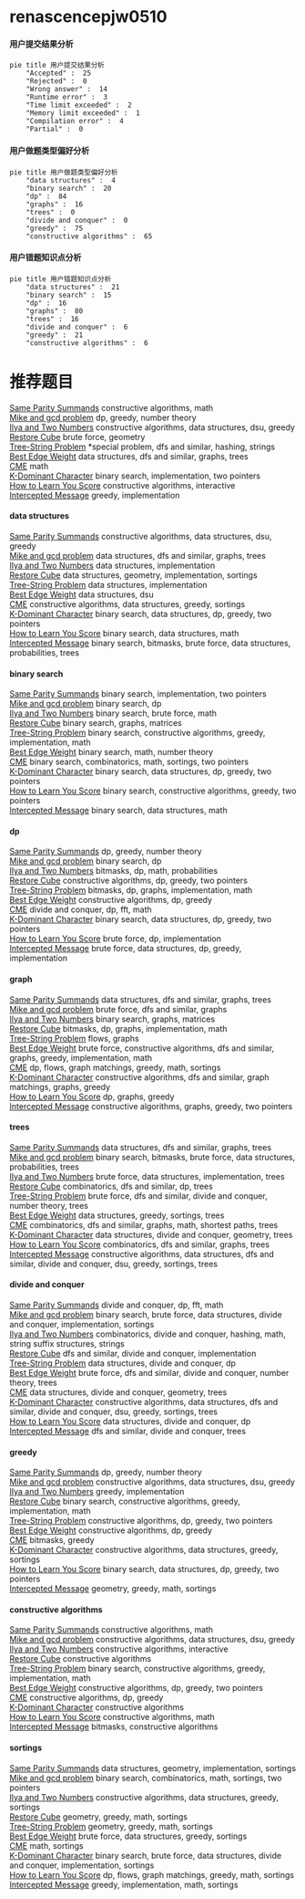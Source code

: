 # renascencepjw0510
<!-- tabs:start -->
#### **用户提交结果分析**

```mermaid
pie title 用户提交结果分析
    "Accepted" :  25
    "Rejected" :  0
    "Wrong answer" :  14
    "Runtime error" :  3
    "Time limit exceeded" :  2
    "Memory limit exceeded" :  1
    "Compilation error" :  4
    "Partial" :  0
```
#### **用户做题类型偏好分析**

```mermaid
pie title 用户做题类型偏好分析
    "data structures" :  4
    "binary search" :  20
    "dp" :  84
    "graphs" :  16
    "trees" :  0
    "divide and conquer" :  0
    "greedy" :  75
    "constructive algorithms" :  65
```
#### **用户错题知识点分析**

```mermaid
pie title 用户错题知识点分析
    "data structures" :  21
    "binary search" :  15
    "dp" :  16
    "graphs" :  80
    "trees" :  16
    "divide and conquer" :  6
    "greedy" :  21
    "constructive algorithms" :  6
```
<!-- tabs:end -->
# 推荐题目
[Same Parity Summands](http://codeforces.com/problemset/problem/1352/B)		constructive algorithms,
                        math		  
[Mike and gcd problem](http://codeforces.com/problemset/problem/798/C)		dp,
                        greedy,
                        number theory		  
[Ilya and Two Numbers](http://codeforces.com/problemset/problem/313/E)		constructive algorithms,
                        data structures,
                        dsu,
                        greedy		  
[Restore Cube](https://codeforces.com/contest/465/problem/D)		brute force,
                        geometry		  
[Tree-String Problem](http://codeforces.com/problemset/problem/291/E)		*special problem,
                        dfs and similar,
                        hashing,
                        strings		  
[Best Edge Weight](http://codeforces.com/problemset/problem/827/D)		data structures,
                        dfs and similar,
                        graphs,
                        trees		  
[CME](http://codeforces.com/problemset/problem/1223/A)		math		  
[K-Dominant Character](http://codeforces.com/problemset/problem/888/C)		binary search,
                        implementation,
                        two pointers		  
[How to Learn You Score](http://codeforces.com/problemset/problem/1090/F)		constructive algorithms,
                        interactive		  
[Intercepted Message](http://codeforces.com/problemset/problem/950/B)		greedy,
                        implementation		  
<!-- tabs:start -->
#### **data structures**
[Same Parity Summands](http://codeforces.com/problemset/problem/313/E)		constructive algorithms,
                        data structures,
                        dsu,
                        greedy		  
[Mike and gcd problem](http://codeforces.com/problemset/problem/827/D)		data structures,
                        dfs and similar,
                        graphs,
                        trees		  
[Ilya and Two Numbers](http://codeforces.com/problemset/problem/633/H)		data structures,
                        implementation		  
[Restore Cube](http://codeforces.com/problemset/problem/1401/E)		data structures,
                        geometry,
                        implementation,
                        sortings		  
[Tree-String Problem](http://codeforces.com/problemset/problem/1092/D2)		data structures,
                        implementation		  
[Best Edge Weight](http://codeforces.com/problemset/problem/13/E)		data structures,
                        dsu		  
[CME](http://codeforces.com/problemset/problem/1348/B)		constructive algorithms,
                        data structures,
                        greedy,
                        sortings		  
[K-Dominant Character](http://codeforces.com/problemset/problem/1492/C)		binary search,
                        data structures,
                        dp,
                        greedy,
                        two pointers		  
[How to Learn You Score](http://codeforces.com/problemset/problem/1490/G)		binary search,
                        data structures,
                        math		  
[Intercepted Message](http://codeforces.com/problemset/problem/1479/D)		binary search,
                        bitmasks,
                        brute force,
                        data structures,
                        probabilities,
                        trees		  
#### **binary search**
[Same Parity Summands](http://codeforces.com/problemset/problem/888/C)		binary search,
                        implementation,
                        two pointers		  
[Mike and gcd problem](http://codeforces.com/problemset/problem/1279/F)		binary search,
                        dp		  
[Ilya and Two Numbers](http://codeforces.com/problemset/problem/1195/B)		binary search,
                        brute force,
                        math		  
[Restore Cube](http://codeforces.com/problemset/problem/147/B)		binary search,
                        graphs,
                        matrices		  
[Tree-String Problem](http://codeforces.com/problemset/problem/732/C)		binary search,
                        constructive algorithms,
                        greedy,
                        implementation,
                        math		  
[Best Edge Weight](http://codeforces.com/problemset/problem/955/C)		binary search,
                        math,
                        number theory		  
[CME](http://codeforces.com/problemset/problem/1462/E1)		binary search,
                        combinatorics,
                        math,
                        sortings,
                        two pointers		  
[K-Dominant Character](http://codeforces.com/problemset/problem/1492/C)		binary search,
                        data structures,
                        dp,
                        greedy,
                        two pointers		  
[How to Learn You Score](http://codeforces.com/problemset/problem/1463/D)		binary search,
                        constructive algorithms,
                        greedy,
                        two pointers		  
[Intercepted Message](http://codeforces.com/problemset/problem/1490/G)		binary search,
                        data structures,
                        math		  
#### **dp**
[Same Parity Summands](http://codeforces.com/problemset/problem/798/C)		dp,
                        greedy,
                        number theory		  
[Mike and gcd problem](http://codeforces.com/problemset/problem/1279/F)		binary search,
                        dp		  
[Ilya and Two Numbers](http://codeforces.com/problemset/problem/698/C)		bitmasks,
                        dp,
                        math,
                        probabilities		  
[Restore Cube](http://codeforces.com/problemset/problem/733/C)		constructive algorithms,
                        dp,
                        greedy,
                        two pointers		  
[Tree-String Problem](http://codeforces.com/problemset/problem/959/E)		bitmasks,
                        dp,
                        graphs,
                        implementation,
                        math		  
[Best Edge Weight](http://codeforces.com/problemset/problem/1108/D)		constructive algorithms,
                        dp,
                        greedy		  
[CME](http://codeforces.com/problemset/problem/632/E)		divide and conquer,
                        dp,
                        fft,
                        math		  
[K-Dominant Character](http://codeforces.com/problemset/problem/1492/C)		binary search,
                        data structures,
                        dp,
                        greedy,
                        two pointers		  
[How to Learn You Score](https://codeforces.com/contest/1457/problem/C)		brute force,
                        dp,
                        implementation		  
[Intercepted Message](http://codeforces.com/problemset/problem/1491/C)		brute force,
                        data structures,
                        dp,
                        greedy,
                        implementation		  
#### **graph**
[Same Parity Summands](http://codeforces.com/problemset/problem/827/D)		data structures,
                        dfs and similar,
                        graphs,
                        trees		  
[Mike and gcd problem](http://codeforces.com/problemset/problem/300/B)		brute force,
                        dfs and similar,
                        graphs		  
[Ilya and Two Numbers](http://codeforces.com/problemset/problem/147/B)		binary search,
                        graphs,
                        matrices		  
[Restore Cube](http://codeforces.com/problemset/problem/959/E)		bitmasks,
                        dp,
                        graphs,
                        implementation,
                        math		  
[Tree-String Problem](http://codeforces.com/problemset/problem/1061/E)		flows,
                        graphs		  
[Best Edge Weight](http://codeforces.com/problemset/problem/1487/C)		brute force,
                        constructive algorithms,
                        dfs and similar,
                        graphs,
                        greedy,
                        implementation,
                        math		  
[CME](http://codeforces.com/problemset/problem/1437/C)		dp,
                        flows,
                        graph matchings,
                        greedy,
                        math,
                        sortings		  
[K-Dominant Character](http://codeforces.com/problemset/problem/1470/D)		constructive algorithms,
                        dfs and similar,
                        graph matchings,
                        graphs,
                        greedy		  
[How to Learn You Score](http://codeforces.com/problemset/problem/1476/C)		dp,
                        graphs,
                        greedy		  
[Intercepted Message](http://codeforces.com/problemset/problem/1304/D)		constructive algorithms,
                        graphs,
                        greedy,
                        two pointers		  
#### **trees**
[Same Parity Summands](http://codeforces.com/problemset/problem/827/D)		data structures,
                        dfs and similar,
                        graphs,
                        trees		  
[Mike and gcd problem](http://codeforces.com/problemset/problem/1479/D)		binary search,
                        bitmasks,
                        brute force,
                        data structures,
                        probabilities,
                        trees		  
[Ilya and Two Numbers](http://codeforces.com/problemset/problem/1511/C)		brute force,
                        data structures,
                        implementation,
                        trees		  
[Restore Cube](http://codeforces.com/problemset/problem/1499/F)		combinatorics,
                        dfs and similar,
                        dp,
                        trees		  
[Tree-String Problem](http://codeforces.com/problemset/problem/1491/E)		brute force,
                        dfs and similar,
                        divide and conquer,
                        number theory,
                        trees		  
[Best Edge Weight](http://codeforces.com/problemset/problem/1466/D)		data structures,
                        greedy,
                        sortings,
                        trees		  
[CME](http://codeforces.com/problemset/problem/1495/D)		combinatorics,
                        dfs and similar,
                        graphs,
                        math,
                        shortest paths,
                        trees		  
[K-Dominant Character](http://codeforces.com/problemset/problem/1303/G)		data structures,
                        divide and conquer,
                        geometry,
                        trees		  
[How to Learn You Score](http://codeforces.com/problemset/problem/1454/E)		combinatorics,
                        dfs and similar,
                        graphs,
                        trees		  
[Intercepted Message](http://codeforces.com/problemset/problem/1494/D)		constructive algorithms,
                        data structures,
                        dfs and similar,
                        divide and conquer,
                        dsu,
                        greedy,
                        sortings,
                        trees		  
#### **divide and conquer**
[Same Parity Summands](http://codeforces.com/problemset/problem/632/E)		divide and conquer,
                        dp,
                        fft,
                        math		  
[Mike and gcd problem](http://codeforces.com/problemset/problem/1461/D)		binary search,
                        brute force,
                        data structures,
                        divide and conquer,
                        implementation,
                        sortings		  
[Ilya and Two Numbers](http://codeforces.com/problemset/problem/1466/G)		combinatorics,
                        divide and conquer,
                        hashing,
                        math,
                        string suffix structures,
                        strings		  
[Restore Cube](http://codeforces.com/problemset/problem/1490/D)		dfs and similar,
                        divide and conquer,
                        implementation		  
[Tree-String Problem](https://codeforces.com/contest/1483/problem/C)		data structures,
                        divide and conquer,
                        dp		  
[Best Edge Weight](http://codeforces.com/problemset/problem/1491/E)		brute force,
                        dfs and similar,
                        divide and conquer,
                        number theory,
                        trees		  
[CME](http://codeforces.com/problemset/problem/1303/G)		data structures,
                        divide and conquer,
                        geometry,
                        trees		  
[K-Dominant Character](http://codeforces.com/problemset/problem/1494/D)		constructive algorithms,
                        data structures,
                        dfs and similar,
                        divide and conquer,
                        dsu,
                        greedy,
                        sortings,
                        trees		  
[How to Learn You Score](http://codeforces.com/problemset/problem/1482/E)		data structures,
                        divide and conquer,
                        dp		  
[Intercepted Message](http://codeforces.com/problemset/problem/566/C)		dfs and similar,
                        divide and conquer,
                        trees		  
#### **greedy**
[Same Parity Summands](http://codeforces.com/problemset/problem/798/C)		dp,
                        greedy,
                        number theory		  
[Mike and gcd problem](http://codeforces.com/problemset/problem/313/E)		constructive algorithms,
                        data structures,
                        dsu,
                        greedy		  
[Ilya and Two Numbers](http://codeforces.com/problemset/problem/950/B)		greedy,
                        implementation		  
[Restore Cube](http://codeforces.com/problemset/problem/732/C)		binary search,
                        constructive algorithms,
                        greedy,
                        implementation,
                        math		  
[Tree-String Problem](http://codeforces.com/problemset/problem/733/C)		constructive algorithms,
                        dp,
                        greedy,
                        two pointers		  
[Best Edge Weight](http://codeforces.com/problemset/problem/1108/D)		constructive algorithms,
                        dp,
                        greedy		  
[CME](http://codeforces.com/problemset/problem/1202/A)		bitmasks,
                        greedy		  
[K-Dominant Character](http://codeforces.com/problemset/problem/1348/B)		constructive algorithms,
                        data structures,
                        greedy,
                        sortings		  
[How to Learn You Score](http://codeforces.com/problemset/problem/1492/C)		binary search,
                        data structures,
                        dp,
                        greedy,
                        two pointers		  
[Intercepted Message](https://codeforces.com/contest/1496/problem/C)		geometry,
                        greedy,
                        math,
                        sortings		  
#### **constructive algorithms**
[Same Parity Summands](http://codeforces.com/problemset/problem/1352/B)		constructive algorithms,
                        math		  
[Mike and gcd problem](http://codeforces.com/problemset/problem/313/E)		constructive algorithms,
                        data structures,
                        dsu,
                        greedy		  
[Ilya and Two Numbers](http://codeforces.com/problemset/problem/1090/F)		constructive algorithms,
                        interactive		  
[Restore Cube](https://codeforces.com/contest/1180/problem/D)		constructive algorithms		  
[Tree-String Problem](http://codeforces.com/problemset/problem/732/C)		binary search,
                        constructive algorithms,
                        greedy,
                        implementation,
                        math		  
[Best Edge Weight](http://codeforces.com/problemset/problem/733/C)		constructive algorithms,
                        dp,
                        greedy,
                        two pointers		  
[CME](http://codeforces.com/problemset/problem/1108/D)		constructive algorithms,
                        dp,
                        greedy		  
[K-Dominant Character](http://codeforces.com/problemset/problem/1028/E)		constructive algorithms		  
[How to Learn You Score](http://codeforces.com/problemset/problem/949/B)		constructive algorithms,
                        math		  
[Intercepted Message](http://codeforces.com/problemset/problem/1174/D)		bitmasks,
                        constructive algorithms		  
#### **sortings**
[Same Parity Summands](http://codeforces.com/problemset/problem/1401/E)		data structures,
                        geometry,
                        implementation,
                        sortings		  
[Mike and gcd problem](http://codeforces.com/problemset/problem/1462/E1)		binary search,
                        combinatorics,
                        math,
                        sortings,
                        two pointers		  
[Ilya and Two Numbers](http://codeforces.com/problemset/problem/1348/B)		constructive algorithms,
                        data structures,
                        greedy,
                        sortings		  
[Restore Cube](https://codeforces.com/contest/1496/problem/C)		geometry,
                        greedy,
                        math,
                        sortings		  
[Tree-String Problem](http://codeforces.com/problemset/problem/1495/A)		geometry,
                        greedy,
                        math,
                        sortings		  
[Best Edge Weight](http://codeforces.com/problemset/problem/1497/A)		brute force,
                        data structures,
                        greedy,
                        sortings		  
[CME](http://codeforces.com/problemset/problem/1427/A)		math,
                        sortings		  
[K-Dominant Character](http://codeforces.com/problemset/problem/1461/D)		binary search,
                        brute force,
                        data structures,
                        divide and conquer,
                        implementation,
                        sortings		  
[How to Learn You Score](http://codeforces.com/problemset/problem/1437/C)		dp,
                        flows,
                        graph matchings,
                        greedy,
                        math,
                        sortings		  
[Intercepted Message](http://codeforces.com/problemset/problem/1473/A)		greedy,
                        implementation,
                        math,
                        sortings		  
<!-- tabs:end -->
